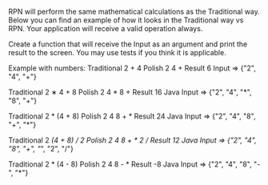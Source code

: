 RPN will perform the same mathematical calculations as the Traditional way.
Below you can find an example of how it looks in the Traditional way vs RPN.
Your application will receive a valid operation always.
 
Create a function that will receive the Input as an argument and print the result to the screen.
You may use tests if you think it is applicable.
 
Example with numbers:
Traditional 2 + 4
Polish 2 4 +
Result 6
Input => {"2", "4", "+"}
 
Traditional 2 ∗ 4 + 8
Polish 2 4 * 8 +
Result 16
Java Input => {"2", "4", "*", "8", "+"}
 
Traditional 2 * (4 + 8)
Polish 2 4 8 + *
Result 24
Java Input => {"2", "4", "8", "+", "*"}
 
Traditional 2 *(4 + 8) / 2
Polish 2 4 8 + * 2 /
Result 12
Java Input => {"2", "4", "8", "+", "*", "2", "/"}
 
Traditional 2 * (4 - 8)
Polish 2 4 8 - *
Result -8
Java Input => {"2", "4", "8", "-", "*"}